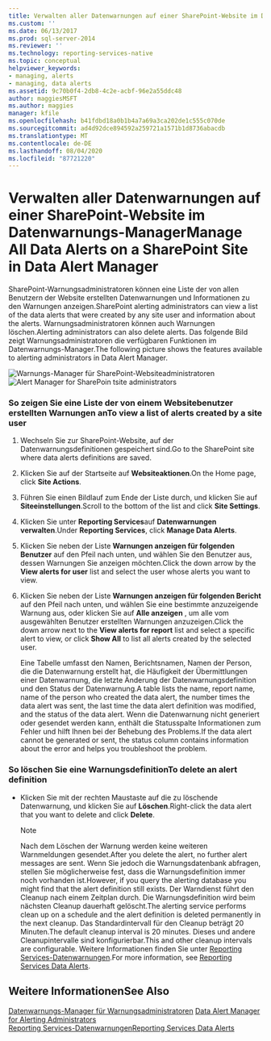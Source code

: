 ```yaml
---
title: Verwalten aller Datenwarnungen auf einer SharePoint-Website im Datenwarnungs-Manager | Microsoft-Dokumentation
ms.custom: ''
ms.date: 06/13/2017
ms.prod: sql-server-2014
ms.reviewer: ''
ms.technology: reporting-services-native
ms.topic: conceptual
helpviewer_keywords:
- managing, alerts
- managing, data alerts
ms.assetid: 9c70b0f4-2db8-4c2e-acbf-96e2a55ddc48
author: maggiesMSFT
ms.author: maggies
manager: kfile
ms.openlocfilehash: b41fdbd18a0b1b4a7a69a3ca202de1c555c070de
ms.sourcegitcommit: ad4d92dce894592a259721a1571b1d8736abacdb
ms.translationtype: MT
ms.contentlocale: de-DE
ms.lasthandoff: 08/04/2020
ms.locfileid: "87721220"
---
```

# <a name="manage-all-data-alerts-on-a-sharepoint-site-in-data-alert-manager"></a><span data-ttu-id="50e69-102">Verwalten aller Datenwarnungen auf einer SharePoint-Website im Datenwarnungs-Manager</span><span class="sxs-lookup"><span data-stu-id="50e69-102">Manage All Data Alerts on a SharePoint Site in Data Alert Manager</span></span>
  <span data-ttu-id="50e69-103">SharePoint-Warnungsadministratoren können eine Liste der von allen Benutzern der Website erstellten Datenwarnungen und Informationen zu den Warnungen anzeigen.</span><span class="sxs-lookup"><span data-stu-id="50e69-103">SharePoint alerting administrators can view a list of the data alerts that were created by any site user and information about the alerts.</span></span> <span data-ttu-id="50e69-104">Warnungsadministratoren können auch Warnungen löschen.</span><span class="sxs-lookup"><span data-stu-id="50e69-104">Alerting administrators can also delete alerts.</span></span> <span data-ttu-id="50e69-105">Das folgende Bild zeigt Warnungsadministratoren die verfügbaren Funktionen im Datenwarnungs-Manager.</span><span class="sxs-lookup"><span data-stu-id="50e69-105">The following picture shows the features available to alerting administrators in Data Alert Manager.</span></span>  
  
 <span data-ttu-id="50e69-106">![Warnungs-Manager für SharePoint-Websiteadministratoren](media/rs-alertmanagersite.gif "Warnungs-Manager für SharePoint-Websiteadministratoren")</span><span class="sxs-lookup"><span data-stu-id="50e69-106">![Alert Manager for SharePoin tsite administrators](media/rs-alertmanagersite.gif "Alert Manager for SharePoin tsite administrators")</span></span>  
  
### <a name="to-view-a-list-of-alerts-created-by-a-site-user"></a><span data-ttu-id="50e69-107">So zeigen Sie eine Liste der von einem Websitebenutzer erstellten Warnungen an</span><span class="sxs-lookup"><span data-stu-id="50e69-107">To view a list of alerts created by a site user</span></span>  
  
1.  <span data-ttu-id="50e69-108">Wechseln Sie zur SharePoint-Website, auf der Datenwarnungsdefinitionen gespeichert sind.</span><span class="sxs-lookup"><span data-stu-id="50e69-108">Go to the SharePoint site where data alerts definitions are saved.</span></span>  
  
2.  <span data-ttu-id="50e69-109">Klicken Sie auf der Startseite auf **Websiteaktionen**.</span><span class="sxs-lookup"><span data-stu-id="50e69-109">On the Home page, click **Site Actions**.</span></span>  
  
3.  <span data-ttu-id="50e69-110">Führen Sie einen Bildlauf zum Ende der Liste durch, und klicken Sie auf **Siteeinstellungen**.</span><span class="sxs-lookup"><span data-stu-id="50e69-110">Scroll to the bottom of the list and click **Site Settings**.</span></span>  
  
4.  <span data-ttu-id="50e69-111">Klicken Sie unter **Reporting Services**auf **Datenwarnungen verwalten**.</span><span class="sxs-lookup"><span data-stu-id="50e69-111">Under **Reporting Services**, click **Manage Data Alerts**.</span></span>  
  
5.  <span data-ttu-id="50e69-112">Klicken Sie neben der Liste **Warnungen anzeigen für folgenden Benutzer** auf den Pfeil nach unten, und wählen Sie den Benutzer aus, dessen Warnungen Sie anzeigen möchten.</span><span class="sxs-lookup"><span data-stu-id="50e69-112">Click the down arrow by the **View alerts for user** list and select the user whose alerts you want to view.</span></span>  
  
6.  <span data-ttu-id="50e69-113">Klicken Sie neben der Liste **Warnungen anzeigen für folgenden Bericht** auf den Pfeil nach unten, und wählen Sie eine bestimmte anzuzeigende Warnung aus, oder klicken Sie auf **Alle anzeigen** , um alle vom ausgewählten Benutzer erstellten Warnungen anzuzeigen.</span><span class="sxs-lookup"><span data-stu-id="50e69-113">Click the down arrow next to the **View alerts for report** list and select a specific alert to view, or click **Show All** to list all alerts created by the selected user.</span></span>  
  
     <span data-ttu-id="50e69-114">Eine Tabelle umfasst den Namen, Berichtsnamen, Namen der Person, die die Datenwarnung erstellt hat, die Häufigkeit der Übermittlungen einer Datenwarnung, die letzte Änderung der Datenwarnungsdefinition und den Status der Datenwarnung.</span><span class="sxs-lookup"><span data-stu-id="50e69-114">A table lists the name, report name, name of the person who created the data alert, the number times the data alert was sent, the last time the data alert definition was modified, and the status of the data alert.</span></span> <span data-ttu-id="50e69-115">Wenn die Datenwarnung nicht generiert oder gesendet werden kann, enthält die Statusspalte Informationen zum Fehler und hilft Ihnen bei der Behebung des Problems.</span><span class="sxs-lookup"><span data-stu-id="50e69-115">If the data alert cannot be generated or sent, the status column contains information about the error and helps you troubleshoot the problem.</span></span>  
  
### <a name="to-delete-an-alert-definition"></a><span data-ttu-id="50e69-116">So löschen Sie eine Warnungsdefinition</span><span class="sxs-lookup"><span data-stu-id="50e69-116">To delete an alert definition</span></span>  
  
-   <span data-ttu-id="50e69-117">Klicken Sie mit der rechten Maustaste auf die zu löschende Datenwarnung, und klicken Sie auf **Löschen**.</span><span class="sxs-lookup"><span data-stu-id="50e69-117">Right-click the data alert that you want to delete and click **Delete**.</span></span>  
  
    > [!NOTE]  
    >  <span data-ttu-id="50e69-118">Nach dem Löschen der Warnung werden keine weiteren Warnmeldungen gesendet.</span><span class="sxs-lookup"><span data-stu-id="50e69-118">After you delete the alert, no further alert messages are sent.</span></span> <span data-ttu-id="50e69-119">Wenn Sie jedoch die Warnungsdatenbank abfragen, stellen Sie möglicherweise fest, dass die Warnungsdefinition immer noch vorhanden ist.</span><span class="sxs-lookup"><span data-stu-id="50e69-119">However, if you query the alerting database you might find that the alert definition still exists.</span></span> <span data-ttu-id="50e69-120">Der Warndienst führt den Cleanup nach einem Zeitplan durch. Die Warnungsdefinition wird beim nächsten Cleanup dauerhaft gelöscht.</span><span class="sxs-lookup"><span data-stu-id="50e69-120">The alerting service performs clean up on a schedule and the alert definition is deleted permanently in the next cleanup.</span></span> <span data-ttu-id="50e69-121">Das Standardintervall für den Cleanup beträgt 20 Minuten.</span><span class="sxs-lookup"><span data-stu-id="50e69-121">The default cleanup interval is 20 minutes.</span></span> <span data-ttu-id="50e69-122">Dieses und andere Cleanupintervalle sind konfigurierbar.</span><span class="sxs-lookup"><span data-stu-id="50e69-122">This and other cleanup intervals are configurable.</span></span> <span data-ttu-id="50e69-123">Weitere Informationen finden Sie unter [Reporting Services-Datenwarnungen](../ssms/agent/alerts.md).</span><span class="sxs-lookup"><span data-stu-id="50e69-123">For more information, see [Reporting Services Data Alerts](../ssms/agent/alerts.md).</span></span>  
  
## <a name="see-also"></a><span data-ttu-id="50e69-124">Weitere Informationen</span><span class="sxs-lookup"><span data-stu-id="50e69-124">See Also</span></span>  
 <span data-ttu-id="50e69-125">[Datenwarnungs-Manager für Warnungsadministratoren](../../2014/reporting-services/data-alert-manager-for-alerting-administrators.md) </span><span class="sxs-lookup"><span data-stu-id="50e69-125">[Data Alert Manager for Alerting Administrators](../../2014/reporting-services/data-alert-manager-for-alerting-administrators.md) </span></span>  
 [<span data-ttu-id="50e69-126">Reporting Services-Datenwarnungen</span><span class="sxs-lookup"><span data-stu-id="50e69-126">Reporting Services Data Alerts</span></span>](../ssms/agent/alerts.md)  
  
  
